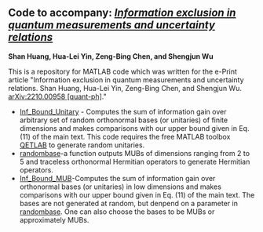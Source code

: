 ## Code to accompany: [*Information exclusion in quantum measurements and uncertainty relations*](https://arxiv.org/abs/2210.00958)
**Shan Huang, Hua-Lei Yin, Zeng-Bing Chen, and Shengjun Wu**

This is a repository for MATLAB code which was written for the e-Print article "Information exclusion in quantum measurements and uncertainty relations. Shan Huang, Hua-Lei Yin, Zeng-Bing Chen, and Shengjun Wu. [arXiv:2210.00958 [quant-ph]](https://arxiv.org/abs/2210.00958)."

- [Inf_Bound_Unitary](https://github.com/HS0Git/Information-exclusion/blob/main/Inf_Bound_Unitary.m) - Computes the sum of information gain over arbitrary set of random orthonormal bases (or unitaries) of finite dimensions and makes comparisons with our upper bound given in Eq. (11) of the main text. This code requires the free MATLAB toolbox [QETLAB](https://qetlab.com/) to generate random unitaries.
- [randombase](https://github.com/HS0Git/Information-exclusion/blob/main/randombase.m)-a function outputs MUBs of dimensions ranging from 2 to 5 and traceless  orthonormal Hermitian operators to generate Hermitian operators.
- [Inf_Bound_MUB](https://github.com/HS0Git/Information-exclusion/blob/main/Inf_Bound_MUB.m)-Computes the sum of information gain over orthonormal bases (or unitaries) in low dimensions and makes comparisons with our upper bound given in Eq. (11) of the main text. The bases are not generated at random, but denpend on a parameter in [randombase](https://github.com/HS0Git/Information-exclusion/blob/main/randombase.m). One can also choose the bases to be MUBs or approximately MUBs.
